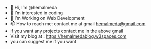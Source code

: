 - 👋 Hi, I’m @hemalmeda
- 👀 I’m interested in coding 
- 🌱 I’m Working on Web Development
- 📫 How to reach me: contact me at gmail hemalmeda@gmail.com
- If you want any projects contact me in the above gmail
- Visit my blog at : https://hemalmedablog.w3spaces.com
- you can suggest me if you want


<!---
hemalmeda/hemalmeda is a ✨ special ✨ repository because its `README.md` (this file) appears on your GitHub profile.
You can click the Preview link to take a look at your changes.
--->
